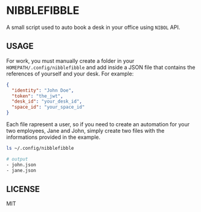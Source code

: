 # NIBBLEFIBBLE

A small script used to auto book a desk in your office using `NIBOL` API.

## USAGE

For work, you must manually create a folder in your `HOMEPATH/.config/nibblefibble`
and add inside a JSON file that contains the references of yourself and your desk. For example:
```json
{
  "identity": "John Doe",
  "token": "the_jwt",
  "desk_id": "your_desk_id",
  "space_id": "your_space_id"
}
```

Each file rapresent a user, so if you need to create an automation for your two employees, Jane and John, simply
create two files with the informations provided in the example.
```bash
ls ~/.config/nibblefibble

# output
- john.json
- jane.json
```

## LICENSE
MIT
